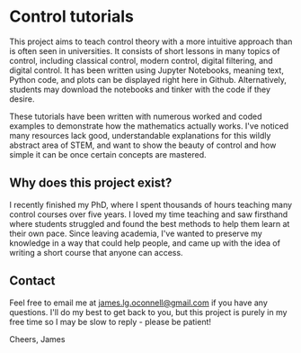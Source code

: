 # Control tutorials

This project aims to teach control theory with a more intuitive approach than is often seen in universities. It consists of short lessons in many topics of control, including classical control, modern control, digital filtering, and digital control. It has been written using Jupyter Notebooks, meaning text, Python code, and plots can be displayed right here in Github. Alternatively, students may download the notebooks and tinker with the code if they desire.

These tutorials have been written with numerous worked and coded examples to demonstrate how the mathematics actually works. I've noticed many resources lack good, understandable explanations for this wildly abstract area of STEM, and want to show the beauty of control and how simple it can be once certain concepts are mastered.

## Why does this project exist?

I recently finished my PhD, where I spent thousands of hours teaching many control courses over five years. I loved my time teaching and saw firsthand where students struggled and found the best methods to help them learn at their own pace. Since leaving academia, I've wanted to preserve my knowledge in a way that could help people, and came up with the idea of writing a short course that anyone can access.

## Contact

Feel free to email me at james.lg.oconnell@gmail.com if you have any questions. I'll do my best to get back to you, but this project is purely in my free time so I may be slow to reply - please be patient!

Cheers,
James
